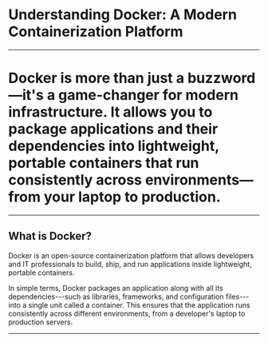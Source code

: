 # Understanding Docker: A Modern Containerization Platform
---
# Docker is more than just a buzzword—it's a game-changer for modern infrastructure. It allows you to package applications and their dependencies into lightweight, portable containers that run consistently across environments—from your laptop to production.
---
## What is Docker?

Docker is an open-source containerization platform that allows
developers and IT professionals to build, ship, and run applications
inside lightweight, portable containers.

In simple terms, Docker packages an application along with all its
dependencies---such as libraries, frameworks, and configuration
files---into a single unit called a container. This ensures that the
application runs consistently across different environments, from a
developer's laptop to production servers.

---
